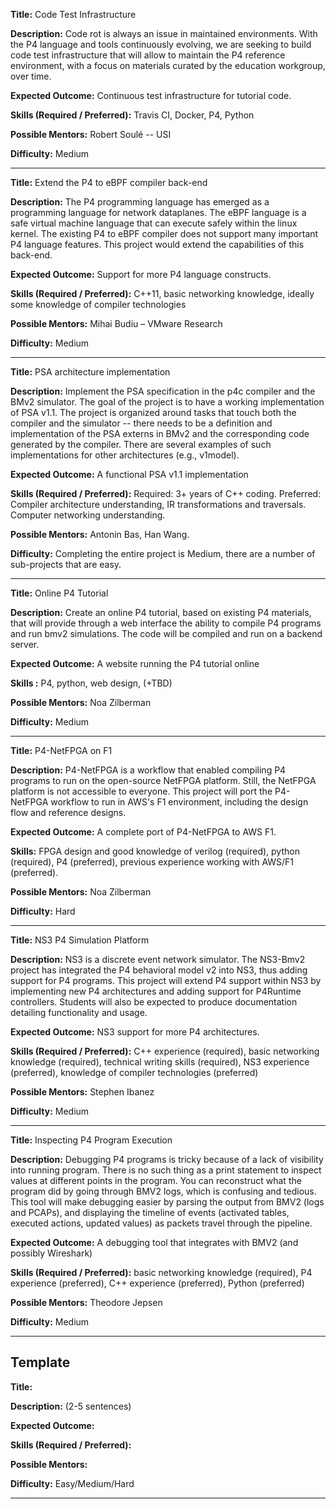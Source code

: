 **Title:** Code Test Infrastructure

**Description:** Code rot is always an issue in maintained environments. With the P4 language and tools continuously evolving, we are seeking to build code test infrastructure that will allow to maintain the P4 reference environment, with a focus on materials curated by the education workgroup, over time. 

**Expected Outcome:** Continuous test infrastructure for tutorial code.

**Skills (Required / Preferred):** Travis CI, Docker, P4, Python

**Possible Mentors:** Robert Soulé -- USI

**Difficulty:** Medium

***

**Title:** Extend the P4 to eBPF compiler back-end

**Description:** The P4 programming language has emerged as a programming language for network dataplanes. The eBPF language is a safe virtual machine language that can execute safely within the linux kernel. The existing P4 to eBPF compiler does not support many important P4 language features. This project would extend the capabilities of this back-end.

**Expected Outcome:** Support for more P4 language constructs.

**Skills (Required / Preferred):**  C++11, basic networking knowledge, ideally some knowledge of compiler technologies

**Possible Mentors:**  Mihai Budiu – VMware Research

**Difficulty:** Medium

***

**Title:** PSA architecture implementation

**Description:** Implement the PSA specification in the p4c compiler and the BMv2 simulator. The goal of the project is to have a working implementation of PSA v1.1. The project is organized around tasks that touch both the compiler and the simulator -- there needs to be a definition and implementation of the PSA externs in BMv2 and the corresponding code generated by the compiler. There are several examples of such implementations for other architectures (e.g., v1model).

**Expected Outcome:** A functional PSA v1.1 implementation

**Skills (Required / Preferred):**
        Required: 3+ years of C++ coding.
	Preferred: Compiler architecture understanding, IR transformations and traversals. Computer networking understanding.

**Possible Mentors:**  Antonin Bas, Han Wang.

**Difficulty:** Completing the entire project is Medium, there are a number of sub-projects that are easy.

***

**Title:** Online P4 Tutorial

**Description:** Create an online P4 tutorial, based on existing P4 materials, that will provide through a web interface the ability to compile P4 programs and run bmv2 simulations. The code will be compiled and run on a backend server.

**Expected Outcome:** A website running the P4 tutorial online

**Skills :** P4, python, web design, (+TBD)

**Possible Mentors:** Noa Zilberman

**Difficulty:** Medium

***

**Title:** P4-NetFPGA on F1

**Description:** P4-NetFPGA is a workflow that enabled compiling P4 programs to run on the open-source NetFPGA platform. Still, the NetFPGA platform is not accessible to everyone. This project will port the P4-NetFPGA workflow to run in AWS's F1 environment, including the design flow and reference designs. 

**Expected Outcome:** A complete port of P4-NetFPGA to AWS F1.

**Skills:** FPGA design and good knowledge of verilog (required), python (required), P4 (preferred), previous experience working with AWS/F1 (preferred).

**Possible Mentors:** Noa Zilberman

**Difficulty:** Hard

***

**Title:** NS3 P4 Simulation Platform

**Description:** NS3 is a discrete event network simulator. The NS3-Bmv2 project has integrated the P4 behavioral model v2 into NS3, thus adding support for P4 programs. This project will extend P4 support within NS3 by implementing new P4 architectures and adding support for P4Runtime controllers. Students will also be expected to produce documentation detailing functionality and usage.

**Expected Outcome:** NS3 support for more P4 architectures.

**Skills (Required / Preferred):** C++ experience (required), basic networking knowledge (required), technical writing skills (required), NS3 experience (preferred), knowledge of compiler technologies (preferred)

**Possible Mentors:** Stephen Ibanez

**Difficulty:** Medium

***

**Title:**  Inspecting P4 Program Execution

**Description:** Debugging P4 programs is tricky because of a lack of
visibility into running program. There is no such thing as a print
statement to inspect values at different points in the program. You can
reconstruct what the program did by going through BMV2 logs, which is 
confusing and tedious. This tool will make debugging easier by parsing
the output from BMV2 (logs and PCAPs), and displaying the timeline of
events (activated tables, executed actions, updated values) as packets
travel through the pipeline.

**Expected Outcome:** A debugging tool that integrates with BMV2 (and possibly Wireshark)

**Skills (Required / Preferred):** basic networking knowledge (required), P4 experience (preferred), C++
experience (preferred), Python (preferred)

**Possible Mentors:** Theodore Jepsen

**Difficulty:** Medium

***

## Template

**Title:**

**Description:** (2-5 sentences)

**Expected Outcome:**

**Skills (Required / Preferred):**

**Possible Mentors:**

**Difficulty:** Easy/Medium/Hard

***